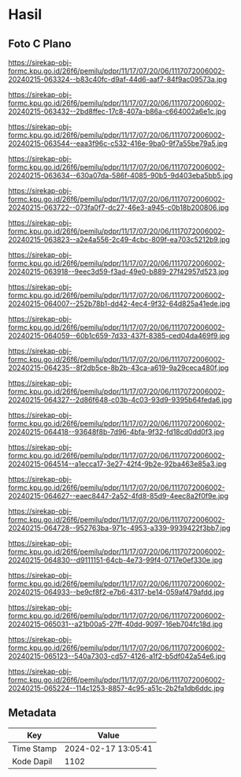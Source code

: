 # Hasil

## Foto C Plano

https://sirekap-obj-formc.kpu.go.id/26f6/pemilu/pdpr/11/17/07/20/06/1117072006002-20240215-063324--b83c40fc-d9af-44d6-aaf7-84f9ac09573a.jpg

https://sirekap-obj-formc.kpu.go.id/26f6/pemilu/pdpr/11/17/07/20/06/1117072006002-20240215-063432--2bd8ffec-17c8-407a-b86a-c664002a6e1c.jpg

https://sirekap-obj-formc.kpu.go.id/26f6/pemilu/pdpr/11/17/07/20/06/1117072006002-20240215-063544--eaa3f96c-c532-416e-9ba0-9f7a55be79a5.jpg

https://sirekap-obj-formc.kpu.go.id/26f6/pemilu/pdpr/11/17/07/20/06/1117072006002-20240215-063634--630a07da-586f-4085-90b5-9d403eba5bb5.jpg

https://sirekap-obj-formc.kpu.go.id/26f6/pemilu/pdpr/11/17/07/20/06/1117072006002-20240215-063722--073fa0f7-dc27-46e3-a945-c0b18b200806.jpg

https://sirekap-obj-formc.kpu.go.id/26f6/pemilu/pdpr/11/17/07/20/06/1117072006002-20240215-063823--a2e4a556-2c49-4cbc-809f-ea703c5212b9.jpg

https://sirekap-obj-formc.kpu.go.id/26f6/pemilu/pdpr/11/17/07/20/06/1117072006002-20240215-063918--9eec3d59-f3ad-49e0-b889-27f42957d523.jpg

https://sirekap-obj-formc.kpu.go.id/26f6/pemilu/pdpr/11/17/07/20/06/1117072006002-20240215-064007--252b78b1-dd42-4ec4-9f32-64d825a41ede.jpg

https://sirekap-obj-formc.kpu.go.id/26f6/pemilu/pdpr/11/17/07/20/06/1117072006002-20240215-064059--60b1c659-7d33-437f-8385-ced04da469f9.jpg

https://sirekap-obj-formc.kpu.go.id/26f6/pemilu/pdpr/11/17/07/20/06/1117072006002-20240215-064235--8f2db5ce-8b2b-43ca-a619-9a29ceca480f.jpg

https://sirekap-obj-formc.kpu.go.id/26f6/pemilu/pdpr/11/17/07/20/06/1117072006002-20240215-064327--2d86f648-c03b-4c03-93d9-9395b64feda6.jpg

https://sirekap-obj-formc.kpu.go.id/26f6/pemilu/pdpr/11/17/07/20/06/1117072006002-20240215-064418--93648f8b-7d96-4bfa-9f32-fd18cd0dd0f3.jpg

https://sirekap-obj-formc.kpu.go.id/26f6/pemilu/pdpr/11/17/07/20/06/1117072006002-20240215-064514--a1ecca17-3e27-42f4-9b2e-92ba463e85a3.jpg

https://sirekap-obj-formc.kpu.go.id/26f6/pemilu/pdpr/11/17/07/20/06/1117072006002-20240215-064627--eaec8447-2a52-4fd8-85d9-4eec8a2f0f9e.jpg

https://sirekap-obj-formc.kpu.go.id/26f6/pemilu/pdpr/11/17/07/20/06/1117072006002-20240215-064728--952763ba-971c-4953-a339-9939422f3bb7.jpg

https://sirekap-obj-formc.kpu.go.id/26f6/pemilu/pdpr/11/17/07/20/06/1117072006002-20240215-064830--d9111151-64cb-4e73-99f4-0717e0ef330e.jpg

https://sirekap-obj-formc.kpu.go.id/26f6/pemilu/pdpr/11/17/07/20/06/1117072006002-20240215-064933--be9cf8f2-e7b6-4317-be14-059af479afdd.jpg

https://sirekap-obj-formc.kpu.go.id/26f6/pemilu/pdpr/11/17/07/20/06/1117072006002-20240215-065031--a21b00a5-27ff-40dd-9097-16eb704fc18d.jpg

https://sirekap-obj-formc.kpu.go.id/26f6/pemilu/pdpr/11/17/07/20/06/1117072006002-20240215-065123--540a7303-cd57-4126-a1f2-b5df042a54e6.jpg

https://sirekap-obj-formc.kpu.go.id/26f6/pemilu/pdpr/11/17/07/20/06/1117072006002-20240215-065224--114c1253-8857-4c95-a51c-2b2fa1db6ddc.jpg


## Metadata

| Key        | Value               |
| ---------- | ------------------- |
| Time Stamp | 2024-02-17 13:05:41 |
| Kode Dapil | 1102                |




